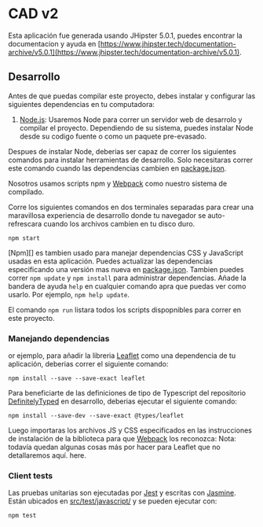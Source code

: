 # CAD v2

Esta aplicación fue generada usando JHipster 5.0.1, puedes encontrar la documentacion y ayuda en [https://www.jhipster.tech/documentation-archive/v5.0.1](https://www.jhipster.tech/documentation-archive/v5.0.1).

## Desarrollo

Antes de que puedas compilar este proyecto, debes instalar y configurar las siguientes dependencias en tu computadora:

1. [Node.js][]: Usaremos Node para correr un servidor web de desarrolo y compilar el proyecto.
    Dependiendo de su sistema, puedes instalar Node desde su codigo fuente o como un paquete pre-evasado.

Despues de instalar Node, deberias ser capaz de correr los siguientes comandos para instalar herramientas de desarrollo.
Solo necesitaras correr este comando cuando las dependencias cambien en [package.json](package.json).

Nosotros usamos scripts npm y [Webpack][] como nuestro sistema de compilado.

Corre los siguientes comandos en dos terminales separadas para crear una maravillosa experiencia de desarrollo donde tu navegador
se auto-refrescara cuando los archivos cambien en tu disco duro.

    npm start

[Npm][] es tambien usado para manejar dependencias CSS y JavaScript usadas en esta aplicación. Puedes actualizar las dependencias 
especificando una versión mas nueva en [package.json](package.json). Tambien puedes correr `npm update` y `npm install` para administrar dependencias.
Añade la bandera de ayuda `help` en cualquier comando apra que puedas ver como usarlo. Por ejemplo, `npm help update`.

El comando `npm run` listara todos los scripts dispopnibles para correr en este proyecto.


### Manejando dependencias

or ejemplo, para añadir la libreria [Leaflet][] como una dependencia de tu aplicación, deberias correr el siguiente comando:

    npm install --save --save-exact leaflet

Para beneficiarte de las definiciones de tipo de Typescript del repositorio [DefinitelyTyped][] en desarrollo, deberias ejecutar el siguiente comando:

    npm install --save-dev --save-exact @types/leaflet

Luego importaras los archivos JS y CSS especificados en las instrucciones de instalación de la biblioteca para que [Webpack][] los reconozca:
Nota: todavía quedan algunas cosas más por hacer para Leaflet que no detallaremos aquí. here.


### Client tests

Las pruebas unitarias son ejecutadas por [Jest][] y escritas con [Jasmine][]. Están ubicados en [src/test/javascript/](src/test/javascript/) y se pueden ejecutar con:

    npm test


[Node.js]: https://nodejs.org/
[Yarn]: https://yarnpkg.org/
[Webpack]: https://webpack.github.io/
[Angular CLI]: https://cli.angular.io/
[BrowserSync]: http://www.browsersync.io/
[Jest]: https://facebook.github.io/jest/
[Jasmine]: http://jasmine.github.io/2.0/introduction.html
[Protractor]: https://angular.github.io/protractor/
[Leaflet]: http://leafletjs.com/
[DefinitelyTyped]: http://definitelytyped.org/
